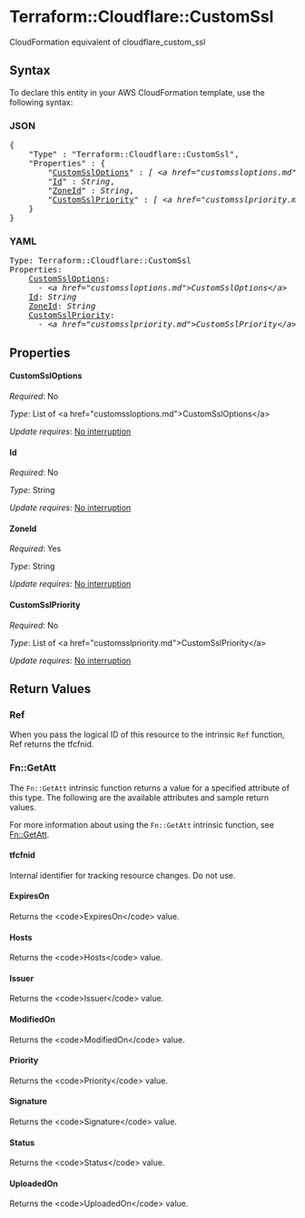 # Terraform::Cloudflare::CustomSsl

CloudFormation equivalent of cloudflare_custom_ssl

## Syntax

To declare this entity in your AWS CloudFormation template, use the following syntax:

### JSON

<pre>
{
    "Type" : "Terraform::Cloudflare::CustomSsl",
    "Properties" : {
        "<a href="#customssloptions" title="CustomSslOptions">CustomSslOptions</a>" : <i>[ &lt;a href=&#34;customssloptions.md&#34;&gt;CustomSslOptions&lt;/a&gt;, ... ]</i>,
        "<a href="#id" title="Id">Id</a>" : <i>String</i>,
        "<a href="#zoneid" title="ZoneId">ZoneId</a>" : <i>String</i>,
        "<a href="#customsslpriority" title="CustomSslPriority">CustomSslPriority</a>" : <i>[ &lt;a href=&#34;customsslpriority.md&#34;&gt;CustomSslPriority&lt;/a&gt;, ... ]</i>
    }
}
</pre>

### YAML

<pre>
Type: Terraform::Cloudflare::CustomSsl
Properties:
    <a href="#customssloptions" title="CustomSslOptions">CustomSslOptions</a>: <i>
      - &lt;a href=&#34;customssloptions.md&#34;&gt;CustomSslOptions&lt;/a&gt;</i>
    <a href="#id" title="Id">Id</a>: <i>String</i>
    <a href="#zoneid" title="ZoneId">ZoneId</a>: <i>String</i>
    <a href="#customsslpriority" title="CustomSslPriority">CustomSslPriority</a>: <i>
      - &lt;a href=&#34;customsslpriority.md&#34;&gt;CustomSslPriority&lt;/a&gt;</i>
</pre>

## Properties

#### CustomSslOptions

_Required_: No

_Type_: List of &lt;a href=&#34;customssloptions.md&#34;&gt;CustomSslOptions&lt;/a&gt;

_Update requires_: [No interruption](https://docs.aws.amazon.com/AWSCloudFormation/latest/UserGuide/using-cfn-updating-stacks-update-behaviors.html#update-no-interrupt)

#### Id

_Required_: No

_Type_: String

_Update requires_: [No interruption](https://docs.aws.amazon.com/AWSCloudFormation/latest/UserGuide/using-cfn-updating-stacks-update-behaviors.html#update-no-interrupt)

#### ZoneId

_Required_: Yes

_Type_: String

_Update requires_: [No interruption](https://docs.aws.amazon.com/AWSCloudFormation/latest/UserGuide/using-cfn-updating-stacks-update-behaviors.html#update-no-interrupt)

#### CustomSslPriority

_Required_: No

_Type_: List of &lt;a href=&#34;customsslpriority.md&#34;&gt;CustomSslPriority&lt;/a&gt;

_Update requires_: [No interruption](https://docs.aws.amazon.com/AWSCloudFormation/latest/UserGuide/using-cfn-updating-stacks-update-behaviors.html#update-no-interrupt)

## Return Values

### Ref

When you pass the logical ID of this resource to the intrinsic `Ref` function, Ref returns the tfcfnid.

### Fn::GetAtt

The `Fn::GetAtt` intrinsic function returns a value for a specified attribute of this type. The following are the available attributes and sample return values.

For more information about using the `Fn::GetAtt` intrinsic function, see [Fn::GetAtt](https://docs.aws.amazon.com/AWSCloudFormation/latest/UserGuide/intrinsic-function-reference-getatt.html).

#### tfcfnid

Internal identifier for tracking resource changes. Do not use.

#### ExpiresOn

Returns the &lt;code&gt;ExpiresOn&lt;/code&gt; value.

#### Hosts

Returns the &lt;code&gt;Hosts&lt;/code&gt; value.

#### Issuer

Returns the &lt;code&gt;Issuer&lt;/code&gt; value.

#### ModifiedOn

Returns the &lt;code&gt;ModifiedOn&lt;/code&gt; value.

#### Priority

Returns the &lt;code&gt;Priority&lt;/code&gt; value.

#### Signature

Returns the &lt;code&gt;Signature&lt;/code&gt; value.

#### Status

Returns the &lt;code&gt;Status&lt;/code&gt; value.

#### UploadedOn

Returns the &lt;code&gt;UploadedOn&lt;/code&gt; value.

